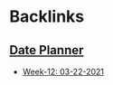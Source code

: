 
# Backlinks
## [Date Planner](<Date Planner.md>)
- [Week-12: 03-22-2021](<Week-12: 03-22-2021.md>)

